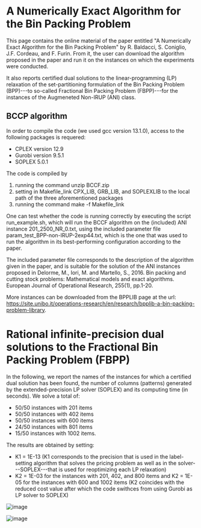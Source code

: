 # A Numerically Exact Algorithm for the Bin Packing Problem

This page contains the online material of the paper entitled "A Numerically Exact Algorithm for the Bin Packing Problem" by R. Baldacci, S. Coniglio, J.F. Cordeau, and F. Furin. From it, the user can download the algorithm proposed in the paper and run it on the instances on which the experiments were conducted.

It also reports certified dual solutions to the linear-programming (LP) relaxation of the set-partitioning formulation of the Bin Packing Problem  (BPP)---to so-called Fractional Bin Packing Problem (FBPP)---for the instances of the Augmeneted Non-IRUP (ANI) class.

## BCCP algorithm

In order to compile the code (we used gcc version 13.1.0), access to the following packages is requered:
- CPLEX version 12.9
- Gurobi version 9.5.1
- SOPLEX 5.0.1

The code is compiled by
1. running the command unzip BCCF.zip
2. setting in Makefile_link CPX_LIB, GRB_LIB, and SOPLEXLIB to the local path of the three aforementioned packages
3. running the command make -f Makefile_link

One can test whether the code is running correctly by executing the script run_example.sh, which will run the BCCF algorithm on the (included) ANI instance 201_2500_NR_0.txt, using the included parameter file param_test_BPP-non-IRUP-2exp44.txt, which is the one that was used to run the algorithm in its best-performing configuration according to the paper.

The included parameter file corresponds to the description of the algorithm given in the paper, and is suitable for the solution of the ANI instances proposed in
Delorme, M., Iori, M. and Martello, S., 2016. Bin packing and cutting stock problems: Mathematical models and exact algorithms. European Journal of Operational Research, 255(1), pp.1-20.

More instances can be downloaded from the BPPLIB page at the url: https://site.unibo.it/operations-research/en/research/bpplib-a-bin-packing-problem-library.


# Rational infinite-precision dual solutions to the Fractional Bin Packing Problem (FBPP)

In the following, we report the names of the instances for which a certified dual solution has been found, the number of columns (patterns) generated by the extended-precision LP solver (SOPLEX) and its computing time (in seconds). We solve a total of:
- 50/50 instances with 201 items
- 50/50 instances with 402 items
- 50/50 instances with 600 items
- 24/50 instances with 801 items
- 15/50 instances with 1002 items.

The results are obtained by setting:
- K1 = 1E-13 (K1  corresponds to the precision that is used in the label-setting algorithm that solves the pricing problem as well as in the solver---SOPLEX---that is used for reoptimizing each LP relaxation)
- K2 = 1E-03 for the instances with 201, 402, and 800 items and K2 = 1E-05 for the instances with 600 and 1002 items (K2 coincides with the reduced cost value after which the code swithces from using Gurobi as LP solver to SOPLEX)
						
![image](https://user-images.githubusercontent.com/33290924/123983007-6e71de00-d9bb-11eb-82d6-0c6a3188819c.png)
			
![image](https://user-images.githubusercontent.com/33290924/123983038-76318280-d9bb-11eb-9047-822303b73c54.png)





